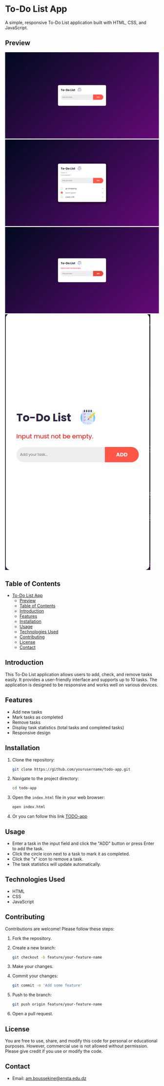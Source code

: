 # To-Do List App

A simple, responsive To-Do List application built with HTML, CSS, and JavaScript.

## Preview
![](assets/1.png)
![](assets/2.png)
![](assets/3.png)
![](assets/4.png)


## Table of Contents

- [To-Do List App](#to-do-list-app)
  - [Preview](#preview)
  - [Table of Contents](#table-of-contents)
  - [Introduction](#introduction)
  - [Features](#features)
  - [Installation](#installation)
  - [Usage](#usage)
  - [Technologies Used](#technologies-used)
  - [Contributing](#contributing)
  - [License](#license)
  - [Contact](#contact)

## Introduction

This To-Do List application allows users to add, check, and remove tasks easily. It provides a user-friendly interface and supports up to 10 tasks. The application is designed to be responsive and works well on various devices.

## Features

- Add new tasks
- Mark tasks as completed
- Remove tasks
- Display task statistics (total tasks and completed tasks)
- Responsive design

## Installation

1. Clone the repository:

    ```bash
    git clone https://github.com/yourusername/todo-app.git
    ```

2. Navigate to the project directory:

    ```bash
    cd todo-app
    ```

3. Open the `index.html` file in your web browser:

    ```bash
    open index.html
    ```
4. Or you can follow this link [TODO-app](https://1sma31l.github.io/TODO-app/)
## Usage

- Enter a task in the input field and click the "ADD" button or press Enter to add the task.
- Click the circle icon next to a task to mark it as completed.
- Click the "x" icon to remove a task.
- The task statistics will update automatically.

## Technologies Used

- HTML
- CSS
- JavaScript

## Contributing

Contributions are welcome! Please follow these steps:

1. Fork the repository.
2. Create a new branch:

    ```bash
    git checkout -b feature/your-feature-name
    ```

3. Make your changes.
4. Commit your changes:

    ```bash
    git commit -m 'Add some feature'
    ```

5. Push to the branch:

    ```bash
    git push origin feature/your-feature-name
    ```

6. Open a pull request.

## License

You are free to use, share, and modify this code for personal or educational purposes. However, commercial use is not allowed without permission. Please give credit if you use or modify the code.

## Contact


- Email: am.boussekine@ensta.edu.dz

